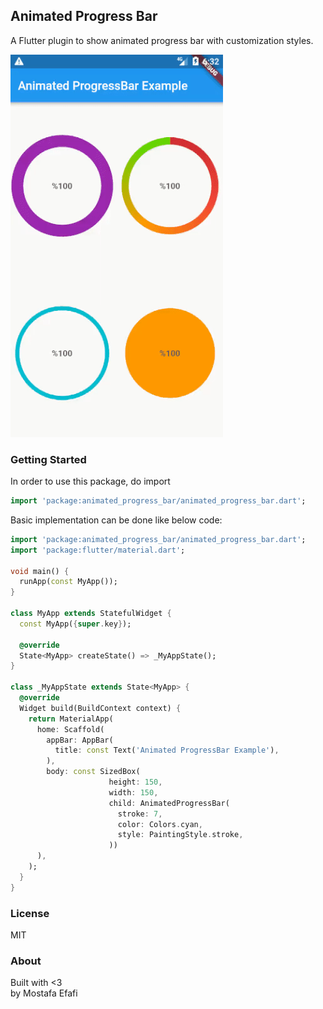 ## Animated Progress Bar
A Flutter plugin to show animated progress bar with customization styles. 

![](demo.gif)

### Getting Started
In order to use this package, do import
```dart
import 'package:animated_progress_bar/animated_progress_bar.dart';
```

Basic implementation can be done like below code:
```dart
import 'package:animated_progress_bar/animated_progress_bar.dart';
import 'package:flutter/material.dart';

void main() {
  runApp(const MyApp());
}

class MyApp extends StatefulWidget {
  const MyApp({super.key});

  @override
  State<MyApp> createState() => _MyAppState();
}

class _MyAppState extends State<MyApp> {
  @override
  Widget build(BuildContext context) {
    return MaterialApp(
      home: Scaffold(
        appBar: AppBar(
          title: const Text('Animated ProgressBar Example'),
        ),
        body: const SizedBox(
                      height: 150,
                      width: 150,
                      child: AnimatedProgressBar(
                        stroke: 7,
                        color: Colors.cyan,
                        style: PaintingStyle.stroke,
                      ))
      ),
    );
  }
}
```

### License
MIT

### About
Built with <3   
by Mostafa Efafi  
